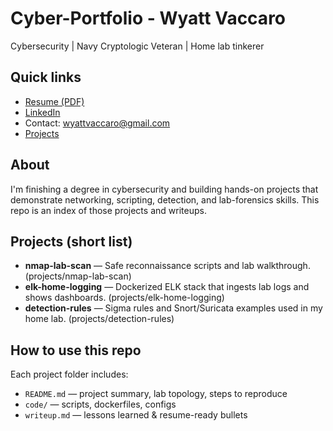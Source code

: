 # Cyber-Portfolio - Wyatt Vaccaro

Cybersecurity | Navy Cryptologic Veteran | Home lab tinkerer

## Quick links
- [Resume (PDF)](resume/vaccaroresume.pdf)
- [LinkedIn](https://linkedin.com/in/wyattvaccaro)
- Contact: wyattvaccaro@gmail.com
- [Projects](projects/)

## About
I'm finishing a degree in cybersecurity and building hands-on projects that demonstrate networking, scripting, detection, and lab-forensics skills. This repo is an index of those projects and writeups.

## Projects (short list)
- **nmap-lab-scan** — Safe reconnaissance scripts and lab walkthrough. (projects/nmap-lab-scan)
- **elk-home-logging** — Dockerized ELK stack that ingests lab logs and shows dashboards. (projects/elk-home-logging)
- **detection-rules** — Sigma rules and Snort/Suricata examples used in my home lab. (projects/detection-rules)

## How to use this repo
Each project folder includes:
- `README.md` — project summary, lab topology, steps to reproduce
- `code/` — scripts, dockerfiles, configs
- `writeup.md` — lessons learned & resume-ready bullets
